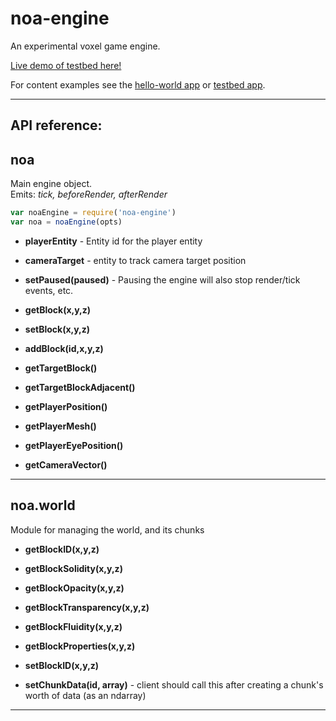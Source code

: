 
# noa-engine

An experimental voxel game engine.

[Live demo of testbed here!](http://andyhall.github.io/noa-testbed/)

For content examples see the [hello-world app](https://github.com/andyhall/noa-hello-world)
or [testbed app](https://github.com/andyhall/noa-testbed).

----

## API reference:

<!-- Start index.js -->

## noa
Main engine object.  
Emits: *tick, beforeRender, afterRender*

```js
var noaEngine = require('noa-engine')
var noa = noaEngine(opts)
```

* **playerEntity**  - Entity id for the player entity

* **cameraTarget**  - entity to track camera target position

* **setPaused(paused)**  - Pausing the engine will also stop render/tick events, etc.

* **getBlock(x,y,z)** 

* **setBlock(x,y,z)** 

* **addBlock(id,x,y,z)** 

* **getTargetBlock()** 

* **getTargetBlockAdjacent()** 

* **getPlayerPosition()** 

* **getPlayerMesh()** 

* **getPlayerEyePosition()** 

* **getCameraVector()** 

<!-- End index.js -->

----

<!-- Start lib/world.js -->

## noa.world
Module for managing the world, and its chunks

* **getBlockID(x,y,z)** 

* **getBlockSolidity(x,y,z)** 

* **getBlockOpacity(x,y,z)** 

* **getBlockTransparency(x,y,z)** 

* **getBlockFluidity(x,y,z)** 

* **getBlockProperties(x,y,z)** 

* **setBlockID(x,y,z)** 

* **setChunkData(id, array)**  - client should call this after creating a chunk's worth of data (as an ndarray) 

<!-- End lib/world.js -->

----

